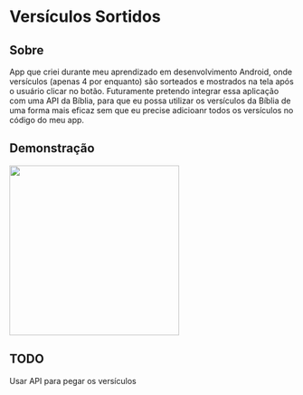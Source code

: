 # Versículos Sortidos

## Sobre
App que criei durante meu aprendizado em desenvolvimento Android, onde versículos (apenas 4 por enquanto) são sorteados e mostrados na tela após o usuário clicar no botão. Futuramente pretendo integrar essa aplicação com uma API da Bíblia, para que eu possa utilizar os versículos da Bíblia de uma forma mais eficaz sem que eu precise adicioanr todos os versículos no código do meu app.

## Demonstração
<img src="https://github.com/erikhsu08/versiculos-sortidos/assets/111096802/864e482b-7772-45b9-b673-74b994c45e5b" width="300">

## TODO
Usar API para pegar os versículos
